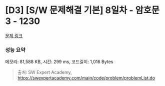 # [D3] [S/W 문제해결 기본] 8일차 - 암호문3 - 1230 

[문제 링크](https://swexpertacademy.com/main/code/problem/problemDetail.do?contestProbId=AV14zIwqAHwCFAYD) 

### 성능 요약

메모리: 81,588 KB, 시간: 299 ms, 코드길이: 1,016 Bytes



> 출처: SW Expert Academy, https://swexpertacademy.com/main/code/problem/problemList.do